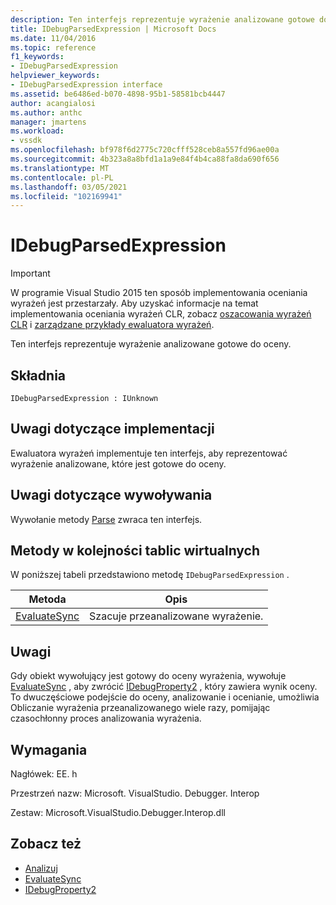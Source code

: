 ```yaml
---
description: Ten interfejs reprezentuje wyrażenie analizowane gotowe do oceny.
title: IDebugParsedExpression | Microsoft Docs
ms.date: 11/04/2016
ms.topic: reference
f1_keywords:
- IDebugParsedExpression
helpviewer_keywords:
- IDebugParsedExpression interface
ms.assetid: be6486ed-b070-4898-95b1-58581bcb4447
author: acangialosi
ms.author: anthc
manager: jmartens
ms.workload:
- vssdk
ms.openlocfilehash: bf978f6d2775c720cfff528ceb8a557fd96ae00a
ms.sourcegitcommit: 4b323a8a8bfd1a1a9e84f4b4ca88fa8da690f656
ms.translationtype: MT
ms.contentlocale: pl-PL
ms.lasthandoff: 03/05/2021
ms.locfileid: "102169941"
---
```

# <a name="idebugparsedexpression"></a>IDebugParsedExpression
> [!IMPORTANT]
> W programie Visual Studio 2015 ten sposób implementowania oceniania wyrażeń jest przestarzały. Aby uzyskać informacje na temat implementowania oceniania wyrażeń CLR, zobacz [oszacowania wyrażeń CLR](https://github.com/Microsoft/ConcordExtensibilitySamples/wiki/CLR-Expression-Evaluators) i [zarządzane przykłady ewaluatora wyrażeń](https://github.com/Microsoft/ConcordExtensibilitySamples/wiki/Managed-Expression-Evaluator-Sample).

 Ten interfejs reprezentuje wyrażenie analizowane gotowe do oceny.

## <a name="syntax"></a>Składnia

```
IDebugParsedExpression : IUnknown
```

## <a name="notes-for-implementers"></a>Uwagi dotyczące implementacji
 Ewaluatora wyrażeń implementuje ten interfejs, aby reprezentować wyrażenie analizowane, które jest gotowe do oceny.

## <a name="notes-for-callers"></a>Uwagi dotyczące wywoływania
 Wywołanie metody [Parse](../../../extensibility/debugger/reference/idebugexpressionevaluator-parse.md) zwraca ten interfejs.

## <a name="methods-in-vtable-order"></a>Metody w kolejności tablic wirtualnych
 W poniższej tabeli przedstawiono metodę `IDebugParsedExpression` .

|Metoda|Opis|
|------------|-----------------|
|[EvaluateSync](../../../extensibility/debugger/reference/idebugparsedexpression-evaluatesync.md)|Szacuje przeanalizowane wyrażenie.|

## <a name="remarks"></a>Uwagi
 Gdy obiekt wywołujący jest gotowy do oceny wyrażenia, wywołuje [EvaluateSync](../../../extensibility/debugger/reference/idebugparsedexpression-evaluatesync.md) , aby zwrócić [IDebugProperty2](../../../extensibility/debugger/reference/idebugproperty2.md) , który zawiera wynik oceny. To dwuczęściowe podejście do oceny, analizowanie i ocenianie, umożliwia Obliczanie wyrażenia przeanalizowanego wiele razy, pomijając czasochłonny proces analizowania wyrażenia.

## <a name="requirements"></a>Wymagania
 Nagłówek: EE. h

 Przestrzeń nazw: Microsoft. VisualStudio. Debugger. Interop

 Zestaw: Microsoft.VisualStudio.Debugger.Interop.dll

## <a name="see-also"></a>Zobacz też
- [Analizuj](../../../extensibility/debugger/reference/idebugexpressionevaluator-parse.md)
- [EvaluateSync](../../../extensibility/debugger/reference/idebugparsedexpression-evaluatesync.md)
- [IDebugProperty2](../../../extensibility/debugger/reference/idebugproperty2.md)
